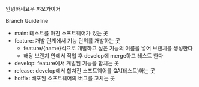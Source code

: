 안녕하세요우
꺄오가이거

Branch Guideline

- main: 테스트를 마친 소프트웨어가 있는 곳
- feature: 개발 단계에서 기능 단위를 개발하는 곳
  - feature/{name}식으로 개발하고 싶은 기능의 이름을 넣어 브랜치를 생성한다
  - 해당 브랜치 안에서 작업 후 develop에 merge하고 테스트 한다
- develop: feature에서 개발된 기능을 합치는 곳
- release: develop에서 합쳐진 소프트웨어를 QA(테스트)하는 곳
- hotfix: 배포된 소프트웨어의 버그를 고치는 곳
